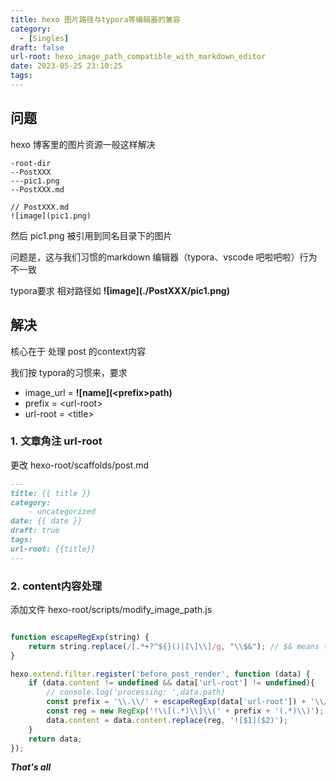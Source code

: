 ```yaml
---
title: hexo 图片路径与typora等编辑器的兼容
category:
  - [Singles]
draft: false
url-root: hexo_image_path_compatible_with_markdown_editor
date: 2023-05-25 23:10:25
tags:
---
```


## 问题
hexo 博客里的图片资源一般这样解决
```text
-root-dir
--PostXXX
---pic1.png
--PostXXX.md

// PostXXX.md
![image](pic1.png)
```
然后 pic1.png 被引用到同名目录下的图片

问题是，这与我们习惯的markdown 编辑器（typora、vscode 吧啦吧啦）行为不一致

typora要求 相对路径如 **\!\[image](./PostXXX/pic1.png\)**

## 解决
核心在于 处理 post 的context内容

我们按 typora的习惯来，要求 
* image_url = **!\[name](\<prefix\>path\)**
* prefix = \<url-root\>
* url-root = \<title\>

### 1. 文章角注 url-root

更改 hexo-root/scaffolds/post.md
```markdown
---
title: {{ title }}
category: 
    - uncategorized
date: {{ date }}
draft: true
tags:
url-root: {{title}}
---
```

### 2. content内容处理

添加文件 hexo-root/scripts/modify_image_path.js
```js

function escapeRegExp(string) {
    return string.replace(/[.*+?^${}()|[\]\\]/g, "\\$&"); // $& means the whole matched string
}

hexo.extend.filter.register('before_post_render', function (data) {
    if (data.content != undefined && data['url-root'] != undefined){
        // console.log('processing: ',data.path)
        const prefix = '\\.\\/' + escapeRegExp(data['url-root']) + '\\/'
        const reg = new RegExp('!\\[(.*)\\]\\(' + prefix + '(.*)\\)');
        data.content = data.content.replace(reg, '![$1]($2)');
    }
    return data;
});

```

***That's all***